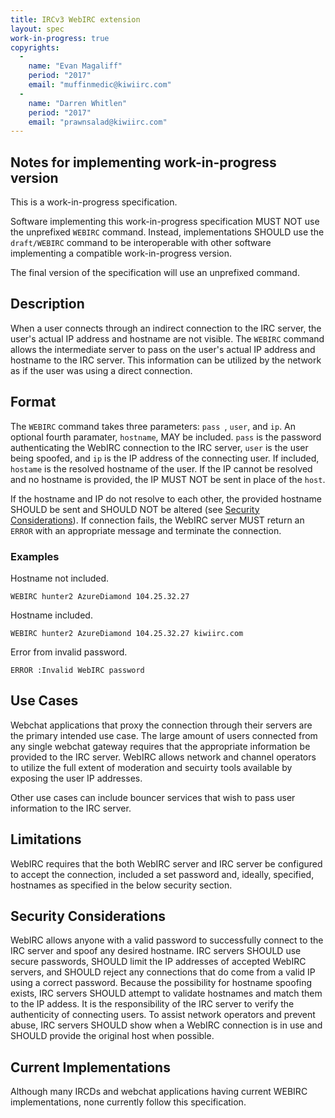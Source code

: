 ```yaml
---
title: IRCv3 WebIRC extension
layout: spec
work-in-progress: true
copyrights:
  -
    name: "Evan Magaliff"
    period: "2017"
    email: "muffinmedic@kiwiirc.com"
  -
    name: "Darren Whitlen"
    period: "2017"
    email: "prawnsalad@kiwiirc.com"
---
```

## Notes for implementing work-in-progress version
This is a work-in-progress specification.

Software implementing this work-in-progress specification MUST NOT use the unprefixed `WEBIRC` command. Instead, implementations SHOULD use the `draft/WEBIRC` command to be interoperable with other software implementing a compatible work-in-progress version.

The final version of the specification will use an unprefixed command.

## Description
When a user connects through an indirect connection to the IRC server, the user's actual IP address and hostname are not visible. The `WEBIRC` command allows the intermediate server to pass on the user's actual IP address and hostname to the IRC server. This information can be utilized by the network as if the user was using a direct connection.

## Format
The `WEBIRC` command takes three parameters: `pass `, `user`, and `ip`. An optional fourth paramater, `hostname`, MAY be included. `pass` is the password authenticating the WebIRC connection to the IRC server, `user` is the user being spoofed, and `ip` is the IP address of the connecting user. If included, `hostame` is the resolved hostname of the user. If the IP cannot be resolved and no hostname is provided, the IP MUST NOT be sent in place of the `host`.

If the hostname and IP do not resolve to each other, the provided hostname SHOULD be sent and SHOULD NOT be altered (see [Security Considerations](#security-considerations)). If connection fails, the WebIRC server MUST return an `ERROR` with an appropriate message and terminate the connection.

### Examples
Hostname not included.

    WEBIRC hunter2 AzureDiamond 104.25.32.27

Hostname included.

    WEBIRC hunter2 AzureDiamond 104.25.32.27 kiwiirc.com

Error from invalid password.

    ERROR :Invalid WebIRC password

## Use Cases
Webchat applications that proxy the connection through their servers are the primary intended use case. The large amount of users connected from any single webchat gateway requires that the appropriate information be provided to the IRC server. WebIRC allows network and channel operators to utilize the full extent of moderation and secuirty tools available by exposing the user IP addresses.

Other use cases can include bouncer services that wish to pass user information to the IRC server.

## Limitations
WebIRC requires that the both WebIRC server and IRC server be configured to accept the connection, included a set password and, ideally, specified, hostnames as specified in the below security section.

## Security Considerations
WebIRC allows anyone with a valid password to successfully connect to the IRC server and spoof any desired hostname. IRC servers SHOULD use secure passwords, SHOULD limit the IP addresses of accepted WebIRC servers, and SHOULD reject any connections that do come from a valid IP using a correct password. Because the possibility for hostname spoofing exists, IRC servers SHOULD attempt to validate hostnames and match them to the IP addess. It is the responsibility of the IRC server to verify the authenticity of connecting users. To assist network operators and prevent abuse, IRC servers SHOULD show when a WebIRC connection is in use and SHOULD provide the original host when possible.

## Current Implementations
Although many IRCDs and webchat applications having current WEBIRC implementations, none currently follow this specification.
